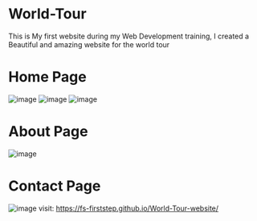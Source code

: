 # World-Tour
This is My first website during my Web Development training, I created a Beautiful and amazing website for the world tour

# Home Page
![image](https://github.com/fs-firststep/World-Tour/assets/91541029/8d7ea75e-ece3-4186-9d5a-be8048094cf4)
![image](https://github.com/fs-firststep/World-Tour/assets/91541029/ba54de3b-f277-43ea-b32b-df2cd3889cf1)
![image](https://github.com/fs-firststep/World-Tour/assets/91541029/16f20af6-8f2e-459e-aac0-de25e8b1b449)

# About Page
![image](https://github.com/fs-firststep/World-Tour/assets/91541029/4a132052-62f4-4b0e-82ee-d9704bf8acf8)

# Contact Page
![image](https://github.com/fs-firststep/World-Tour/assets/91541029/c51e0596-3a63-43da-b5a9-aac7513f294e)
visit: https://fs-firststep.github.io/World-Tour-website/
